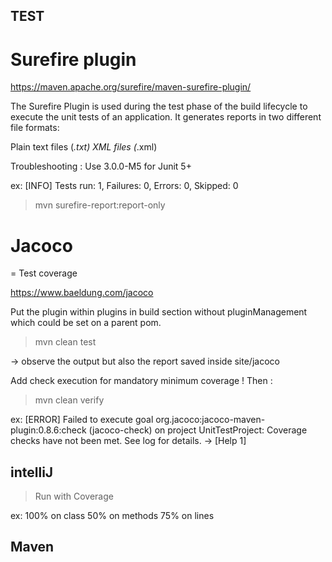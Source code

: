 TEST
----

# Surefire plugin

https://maven.apache.org/surefire/maven-surefire-plugin/

The Surefire Plugin is used during the test phase of the build lifecycle to execute the unit tests of an application. It generates reports in two different file formats:

Plain text files (*.txt)
XML files (*.xml)

Troubleshooting : Use <version>3.0.0-M5</version>
for Junit 5+

ex: [INFO] Tests run: 1, Failures: 0, Errors: 0, Skipped: 0

> mvn surefire-report:report-only

# Jacoco

= Test coverage

https://www.baeldung.com/jacoco

Put the plugin within plugins in build section without pluginManagement which could be set on a parent pom.

> mvn clean test

-> observe the output but also the report saved inside site/jacoco

Add check execution for mandatory minimum coverage !
Then : 
> mvn clean verify

ex:
[ERROR] Failed to execute goal org.jacoco:jacoco-maven-plugin:0.8.6:check (jacoco-check) on project UnitTestProject: Coverage checks have not been met. See log for details. -> [Help 1]


## intelliJ

> Run with Coverage 

ex: 100% on class 50% on methods 75% on lines

## Maven

